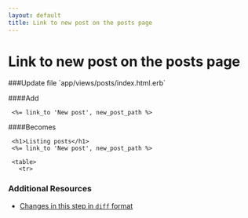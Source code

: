 ```yaml
---
layout: default
title: Link to new post on the posts page
---
```


<h1 id="main">Link to new post on the posts page</h1>
###Update file `app/views/posts/index.html.erb`

####Add
```
 <%= link_to 'New post', new_post_path %>
```


####Becomes
```
 <h1>Listing posts</h1>
 <%= link_to 'New post', new_post_path %>
 
 <table>
   <tr>

```



### Additional Resources

* [Changes in this step in `diff` format](https://github.com/software-academy/rails_getting_started_bdd/commit/cee39273c0a3b7654f76ea51b7167415f64a1294)

